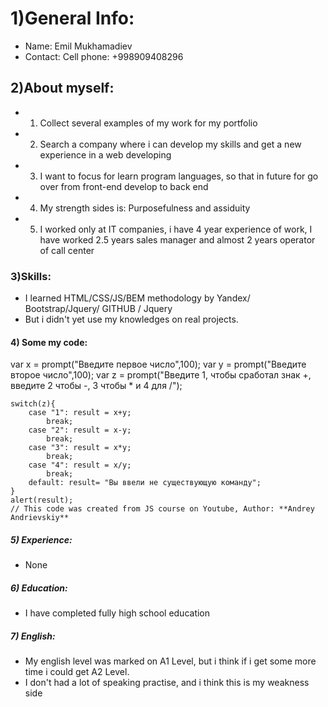# 1)General Info:
* Name: Emil Mukhamadiev
* Contact: Cell phone: +998909408296
## 2)About myself: 
* 1) Collect several examples of my work for my portfolio 
* 2) Search a company where i can develop my skills and get a new experience in a web developing 
* 3) I want to focus for learn program languages, so that in future for go over from front-end develop to back end 
* 4) My strength sides is: Purposefulness and assiduity  
* 5) I worked only at IT companies, i have 4 year experience of work, I have worked 2.5 years  sales manager and almost 2 years operator of call center
### 3)Skills:
* I learned HTML/CSS/JS/BEM methodology by Yandex/ Bootstrap/Jquery/ GITHUB / Jquery 
* But i didn't yet use my knowledges on real projects.
#### 4) Some my code:  
var x = prompt("Введите первое число",100);
var y = prompt("Введите второе число",100);
var z = prompt("Введите 1, чтобы сработал знак +, введите 2 чтобы -, 3 чтобы * и 4 для /");

```
switch(z){
    case "1": result = x+y;
        break;
    case "2": result = x-y;
        break;
    case "3": result = x*y;
        break;
    case "4": result = x/y;
        break;
    default: result= "Вы ввели не существующую команду";
} 
alert(result);
// This code was created from JS course on Youtube, Author: **Andrey Andrievskiy** 

```
##### 5) Experience:
* None 
##### 6) Education: 
 * I have completed fully high school education 
##### 7) English: 
* My english level was marked on A1 Level, but i think if i get some more time i could get A2 Level.
* I don't had a lot of speaking practise, and i think this is my weakness side 
